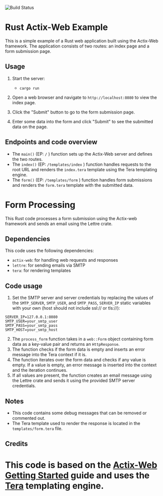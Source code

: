 ![Build Status](/build-status.svg)
# Rust Actix-Web Example

This is a simple example of a Rust web application built using the Actix-Web framework. The application consists of two routes: an index page and a form submission page.
## Usage

1. Start the server:
   
   - `cargo run`
   
2. Open a web browser and navigate to `http://localhost:8080` to view the index page.
3. Click the "Submit" button to go to the form submission page.
4. Enter some data into the form and click "Submit" to see the submitted data on the page.

## Endpoints and code overview

- The `main()` (EP: `/` )  function sets up the Actix-Web server and defines the two routes.
- The `index()` (EP: `/templates/index` ) function handles requests to the root URL and renders the `index.tera` template using the Tera templating engine.
- The `form()` (EP: `/templates/form` ) function handles form submissions and renders the `form.tera` template with the submitted data.

# Form Processing

This Rust code processes a form submission using the Actix-web framework and sends an email using the Lettre crate.

## Dependencies

This code uses the following dependencies:
- `actix-web`: for handling web requests and responses
- `lettre`: for sending emails via SMTP
- `tera`: for rendering templates

## Code usage

1. Set the SMTP server and server credentials by replacing the values of the `SMTP_SERVER`, `SMTP_USER`, and `SMTP_PASS`, `SERVER_IP` static variables with your own (host should not include ssl:// or tls://):
```env
SERVER_IP=127.0.0.1:8080
SMTP_USER=your_smtp_user
SMTP_PASS=your_smtp_pass
SMTP_HOST=your_smtp_host
```
2. The `process_form` function takes in a `web::Form` object containing form data as a key-value pair and returns an `HttpResponse`.
3. The function checks if the form data is empty and inserts an error message into the Tera context if it is.
4. The function iterates over the form data and checks if any value is empty. If a value is empty, an error message is inserted into the context and the iteration continues.
5. If all values are present, the function creates an email message using the Lettre crate and sends it using the provided SMTP server credentials.

## Notes

- This code contains some debug messages that can be removed or commented out.
- The Tera template used to render the response is located in the `templates/form.tera` file.

## Credits

This code is based on the [Actix-Web Getting Started](https://actix.rs/docs/getting-started/) guide and uses the [Tera](https://tera.netlify.app/) templating engine.
=======

